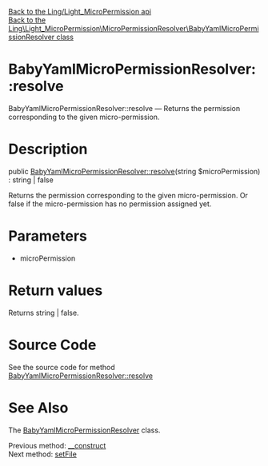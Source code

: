 [Back to the Ling/Light_MicroPermission api](https://github.com/lingtalfi/Light_MicroPermission/blob/master/doc/api/Ling/Light_MicroPermission.md)<br>
[Back to the Ling\Light_MicroPermission\MicroPermissionResolver\BabyYamlMicroPermissionResolver class](https://github.com/lingtalfi/Light_MicroPermission/blob/master/doc/api/Ling/Light_MicroPermission/MicroPermissionResolver/BabyYamlMicroPermissionResolver.md)


BabyYamlMicroPermissionResolver::resolve
================



BabyYamlMicroPermissionResolver::resolve — Returns the permission corresponding to the given micro-permission.




Description
================


public [BabyYamlMicroPermissionResolver::resolve](https://github.com/lingtalfi/Light_MicroPermission/blob/master/doc/api/Ling/Light_MicroPermission/MicroPermissionResolver/BabyYamlMicroPermissionResolver/resolve.md)(string $microPermission) : string | false




Returns the permission corresponding to the given micro-permission.
Or false if the micro-permission has no permission assigned yet.




Parameters
================


- microPermission

    


Return values
================

Returns string | false.








Source Code
===========
See the source code for method [BabyYamlMicroPermissionResolver::resolve](https://github.com/lingtalfi/Light_MicroPermission/blob/master/MicroPermissionResolver/BabyYamlMicroPermissionResolver.php#L40-L50)


See Also
================

The [BabyYamlMicroPermissionResolver](https://github.com/lingtalfi/Light_MicroPermission/blob/master/doc/api/Ling/Light_MicroPermission/MicroPermissionResolver/BabyYamlMicroPermissionResolver.md) class.

Previous method: [__construct](https://github.com/lingtalfi/Light_MicroPermission/blob/master/doc/api/Ling/Light_MicroPermission/MicroPermissionResolver/BabyYamlMicroPermissionResolver/__construct.md)<br>Next method: [setFile](https://github.com/lingtalfi/Light_MicroPermission/blob/master/doc/api/Ling/Light_MicroPermission/MicroPermissionResolver/BabyYamlMicroPermissionResolver/setFile.md)<br>

